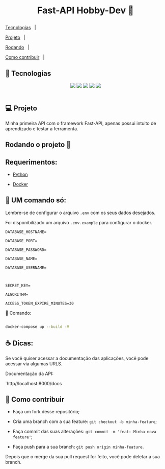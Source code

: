 <h1 align="center">

Fast-API Hobby-Dev 🌆

</h1>

<p align="center">

<a href="#rocket-tecnologias">Tecnologias</a>&nbsp;&nbsp;&nbsp;|&nbsp;&nbsp;&nbsp;

<a href="#-projeto">Projeto</a>&nbsp;&nbsp;&nbsp;|&nbsp;&nbsp;&nbsp;

<a href="#-rodando">Rodando</a>&nbsp;&nbsp;&nbsp;|&nbsp;&nbsp;&nbsp;

<a href="#-como-contribuir">Como contribuir</a>&nbsp;&nbsp;&nbsp;|&nbsp;&nbsp;&nbsp;

</p>

<a id="rocket-tecnologias"></a>

## 🚀 Tecnologias

<div align="center">

<img src="https://img.shields.io/badge/python-3670A0?style=for-the-badge&logo=python&logoColor=ffdd54" />

<img src="https://img.shields.io/badge/FastAPI-005571?style=for-the-badge&logo=fastapi" />

<img src="https://img.shields.io/badge/heroku-%23430098.svg?style=for-the-badge&logo=heroku&logoColor=white" />

<img src="https://img.shields.io/badge/postgres-%23316192.svg?style=for-the-badge&logo=postgresql&logoColor=white" />

<img src="https://img.shields.io/badge/docker-%230db7ed.svg?style=for-the-badge&logo=docker&logoColor=white" />

</div>

<br>

<a id="-projeto"></a>

## 💻 Projeto

Minha primeira API com o framework Fast-API, apenas possui intuito de aprendizado e testar a ferramenta.

<a id="-rodando"></a>

## Rodando o projeto 🌇

## Requerimentos:

- [Python](https://www.python.org/)

- [Docker](https://www.docker.com/)

## 📂 UM comando só:

Lembre-se de configurar o arquivo `.env` com os seus dados desejados.

Foi disponibilizado um arquivo `.env.example` para configurar o docker.

```
DATABASE_HOSTNAME=

DATABASE_PORT=

DATABASE_PASSWORD=

DATABASE_NAME=

DATABASE_USERNAME=



SECRET_KEY=

ALGORITHM=

ACCESS_TOKEN_EXPIRE_MINUTES=30
```

🐬 Comando:

```bash

docker-compose up --build -V

```

## ☕ Dicas:

Se você quiser acessar a documentação das aplicações, você pode acessar via algumas URLS.

Documentação da API:

`http//localhost:8000/docs

<a id="-como-contribuir"></a>

## 🤔 Como contribuir

- Faça um fork desse repositório;

- Cria uma branch com a sua feature: `git checkout -b minha-feature`;

- Faça commit das suas alterações: `git commit -m 'feat: Minha nova feature'`;

- Faça push para a sua branch: `git push origin minha-feature`.

Depois que o merge da sua pull request for feito, você pode deletar a sua branch.
